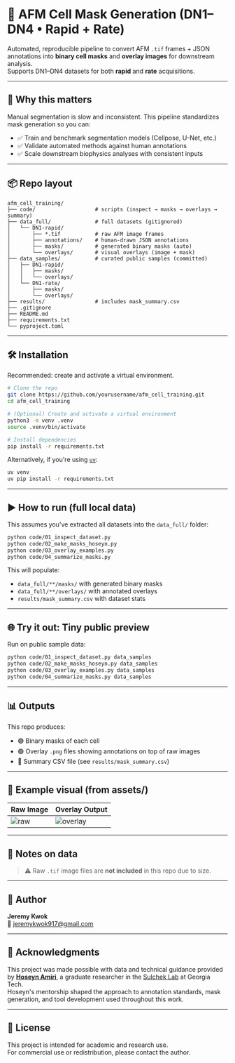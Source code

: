 # 🚀 AFM Cell Mask Generation (DN1–DN4 • Rapid + Rate)

Automated, reproducible pipeline to convert AFM `.tif` frames + JSON annotations into **binary cell masks** and **overlay images** for downstream analysis.  
Supports DN1–DN4 datasets for both **rapid** and **rate** acquisitions.

---

## 🧠 Why this matters

Manual segmentation is slow and inconsistent. This pipeline standardizes mask generation so you can:

- ✅ Train and benchmark segmentation models (Cellpose, U-Net, etc.)
- ✅ Validate automated methods against human annotations
- ✅ Scale downstream biophysics analyses with consistent inputs

---

## 📦 Repo layout

```
afm_cell_training/
├── code/                   # scripts (inspect → masks → overlays → summary)
├── data_full/              # full datasets (gitignored)
│   └── DN1-rapid/
│       ├── *.tif           # raw AFM image frames
│       ├── annotations/    # human-drawn JSON annotations
│       ├── masks/          # generated binary masks (auto)
│       └── overlays/       # visual overlays (image + mask)
├── data_samples/           # curated public samples (committed)
│   ├── DN1-rapid/
│   │   ├── masks/
│   │   └── overlays/
│   └── DN1-rate/
│       ├── masks/
│       └── overlays/
├── results/                # includes mask_summary.csv
├── .gitignore
├── README.md
├── requirements.txt
└── pyproject.toml
```

---

## 🛠️ Installation

Recommended: create and activate a virtual environment.

```bash
# Clone the repo
git clone https://github.com/yourusername/afm_cell_training.git
cd afm_cell_training

# (Optional) Create and activate a virtual environment
python3 -m venv .venv
source .venv/bin/activate

# Install dependencies
pip install -r requirements.txt
```

Alternatively, if you're using [`uv`](https://github.com/astral-sh/uv):

```bash
uv venv
uv pip install -r requirements.txt
```

---

## ▶️ How to run (full local data)

This assumes you've extracted all datasets into the `data_full/` folder:

```bash
python code/01_inspect_dataset.py
python code/02_make_masks_hoseyn.py
python code/03_overlay_examples.py
python code/04_summarize_masks.py
```

This will populate:

- `data_full/**/masks/` with generated binary masks  
- `data_full/**/overlays/` with annotated overlays  
- `results/mask_summary.csv` with dataset stats

---

## 🌐 Try it out: Tiny public preview

Run on public sample data:

```bash
python code/01_inspect_dataset.py data_samples
python code/02_make_masks_hoseyn.py data_samples
python code/03_overlay_examples.py data_samples
python code/04_summarize_masks.py data_samples
```

---

## 📊 Outputs

This repo produces:

- 🟣 Binary masks of each cell
- 🟢 Overlay `.png` files showing annotations on top of raw images
- 📄 Summary CSV file (see `results/mask_summary.csv`)

---

## 🧪 Example visual (from assets/)

| Raw Image | Overlay Output |
|-----------|----------------|
| ![raw](assets/cell01meas0000.png) | ![overlay](assets/cell01meas0000_overlay.png) |

---

## 📁 Notes on data

> ⚠️ Raw `.tif` image files are **not included** in this repo due to size.

---

## 👤 Author

**Jeremy Kwok**  
📧 [jeremykwok917@gmail.com](mailto:jeremykwok917@gmail.com)

---

## 🙏 Acknowledgments

This project was made possible with data and technical guidance provided by [**Hoseyn Amiri**](https://www.sulchek2.gatech.edu/people/graduate/hoseyn-amiri/), a graduate researcher in the [Sulchek Lab](https://www.sulchek2.gatech.edu/) at Georgia Tech.  
Hoseyn's mentorship shaped the approach to annotation standards, mask generation, and tool development used throughout this work.

---

## 📄 License

This project is intended for academic and research use.  
For commercial use or redistribution, please contact the author.